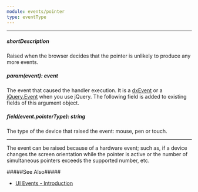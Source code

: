 ```yaml
---
module: events/pointer
type: eventType
---
```

---
##### shortDescription
Raised when the browser decides that the pointer is unlikely to produce any more events.

##### param(event): event
The event that caused the handler execution. It is a [dxEvent](/api-reference/50%20Common/Object%20Structures/dxEvent '/Documentation/ApiReference/Common/Object_Structures/dxEvent/') or a [jQuery.Event](https://api.jquery.com/category/events/event-object) when you use jQuery. The following field is added to existing fields of this argument object.

##### field(event.pointerType): string
The type of the device that raised the event: mouse, pen or touch.

---
The event can be raised because of a hardware event; such as, if a device changes the screen orientation while the pointer is active or the number of simultaneous pointers exceeds the supported number, etc.

#####See Also#####
- [UI Events - Introduction](/api-reference/10%20UI%20Widgets/UI%20Events '/Documentation/ApiReference/UI_Widgets/UI_Events/')